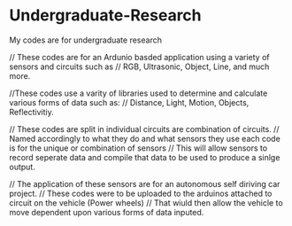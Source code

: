 # Undergraduate-Research
My codes are for undergraduate  research 

// These codes are for an Ardunio basded application using a variety of sensors and circuits such as 
// RGB, Ultrasonic, Object, Line, and much more. 

//These codes use a varity of libraries used to determine and calculate various forms of data such as: 
// Distance, Light, Motion, Objects, Reflectivitiy. 

// These codes are split in individual circuits are combination of circuits. 
// Named accordingly to what they do and what sensors they use each code is for the unique or combination of sensors
// This will allow sensors to record seperate data and compile that data to be used to produce a sinlge output.

// The application of these sensors are for an autonomous self diriving car project.
// These codes were to be uploaded to the arduinos attached to circuit on the vehicle (Power wheels)
// That wiuld then allow the vehicle to move dependent upon various forms of data inputed. 
